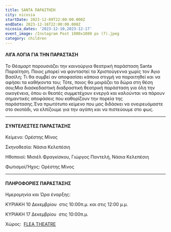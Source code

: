 ```yaml
---
title: SANTA ΠΑΡΑΙΤΗΣΗ
city: nicosia
startDate: 2023-12-09T22:00:00.000Z
endDate: 2023-12-16T22:00:00.000Z
nicosia_dates: '2023-12-10,2023-12-17'
event_image: /Instagram Post 1080x1080 px (7).jpeg
category: children
---
```


#### ΛΙΓΑ ΛΟΓΙΑ ΓΙΑ ΤΗΝ ΠΑΡΑΣΤΑΣΗ

Το Θέαμαρτ παρουσιάζει την καινούργια θεατρική παράσταση Santa Παραίτηση. Ποιος μπορεί να φανταστεί τα Χριστούγεννα χωρίς τον Άγιο Βασίλη; Τι θα συμβεί αν αποφασίσει κάποια στιγμή να παραιτηθεί και να αφήσει τα καθήκοντα του; Τότε, ποιος θα μοιράζει τα δώρα στη θέση σου;Μια διασκεδαστική διαδραστική θεατρική παράσταση για όλη την οικογένεια, όπου οι θεατές συμμετέχουν ενεργά και καλούνται να πάρουν σημαντικές αποφάσεις που καθορίζουν την πορεία της παράστασης.Ένα πρωτότυπο κείμενο που μας διδάσκει να ονειρευόμαστε στο σκοτάδι, να ελπίζουμε για την αγάπη και να πιστεύουμε στο φως.

***

#### ΣΥΝΤΕΛΕΣΤΕΣ ΠΑΡΑΣΤΑΣΗΣ

Κείμενο: Ορέστης Μίνος

Σκηνοθεσία: Νάσια Κελεπέσιη

Ηθοποιοί: Μισιέλ Φραγκίσκου, Γιώργος Παντελή, Νάσια Κελεπέσιη

Φωτισμοί/Ήχος: Ορέστης Μίνος

***

#### ΠΛΗΡΟΦΟΡΙΕΣ ΠΑΡΑΣΤΑΣΗΣ

Ημερομηνία και Ώρα έναρξης:

ΚΥΡΙΑΚΗ 10 Δεκεμβρίου  στις 10:00π.μ. και στις 12:00 μ.μ.

ΚΥΡΙΑΚΗ 17 Δεκεμβρίου  στις 10:00π.μ.

Χώρος:  [FLEA THEATRE](https://www.google.com/maps/place/Flea+Theatre/@35.1839201,33.3942607,17z/data=!3m1!4b1!4m6!3m5!1s0x14de17a904f9aabb:0x1710a1c59c41893f!8m2!3d35.1839201!4d33.3968356!16s%2Fg%2F11hb2kd45g?entry=ttu)
